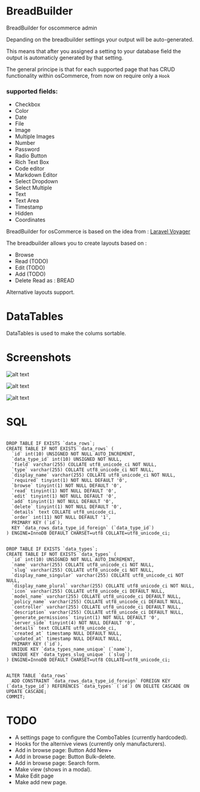 # BreadBuilder
BreadBuilder for oscommerce admin

Depanding on the breadbuilder settings your output will be auto-generated.

This means that after you assigned a setting to your database field the output is automaticly generated by that setting.

The general principe is that for each supported page that has CRUD functionality within osCommerce, from now on require only a `Hook`

### supported fields:
- Checkbox
- Color
- Date
- File
- Image
- Multiple Images
- Number
- Password
- Radio Button
- Rich Text Box
- Code editor
- Markdown Editor
- Select Dropdown
- Select Multiple
- Text
- Text Area
- Timestamp
- Hidden
- Coordinates

BreadBuilder for osCommerce is based on the idea from : [Laravel Voyager](https://laravelvoyager.com/)


The breadbuilder allows you to create layouts based on :
-  Browse
-  Read (TODO)
-  Edit (TODO)
-  Add (TODO)
-  Delete
    Read as : BREAD

  Alternative layouts support. 


# DataTables

DataTables is used to make the colums sortable.

# Screenshots

![alt text][screenshot1]

[screenshot1]: https://github.com/osc2nuke/breadbuilder/raw/master/screenshots/breadpage-1.png "Screenshot 1"

![alt text][screenshot2]

[screenshot2]: https://github.com/osc2nuke/breadbuilder/raw/master/screenshots/breadpage-manufacturer.png "Screenshot 2"

![alt text][screenshot3]

[screenshot3]: https://github.com/osc2nuke/breadbuilder/raw/master/screenshots/manufacturers.png "Screenshot 3"

# SQL
```

DROP TABLE IF EXISTS `data_rows`;
CREATE TABLE IF NOT EXISTS `data_rows` (
  `id` int(10) UNSIGNED NOT NULL AUTO_INCREMENT,
  `data_type_id` int(10) UNSIGNED NOT NULL,
  `field` varchar(255) COLLATE utf8_unicode_ci NOT NULL,
  `type` varchar(255) COLLATE utf8_unicode_ci NOT NULL,
  `display_name` varchar(255) COLLATE utf8_unicode_ci NOT NULL,
  `required` tinyint(1) NOT NULL DEFAULT '0',
  `browse` tinyint(1) NOT NULL DEFAULT '0',
  `read` tinyint(1) NOT NULL DEFAULT '0',
  `edit` tinyint(1) NOT NULL DEFAULT '0',
  `add` tinyint(1) NOT NULL DEFAULT '0',
  `delete` tinyint(1) NOT NULL DEFAULT '0',
  `details` text COLLATE utf8_unicode_ci,
  `order` int(11) NOT NULL DEFAULT '1',
  PRIMARY KEY (`id`),
  KEY `data_rows_data_type_id_foreign` (`data_type_id`)
) ENGINE=InnoDB DEFAULT CHARSET=utf8 COLLATE=utf8_unicode_ci;


DROP TABLE IF EXISTS `data_types`;
CREATE TABLE IF NOT EXISTS `data_types` (
  `id` int(10) UNSIGNED NOT NULL AUTO_INCREMENT,
  `name` varchar(255) COLLATE utf8_unicode_ci NOT NULL,
  `slug` varchar(255) COLLATE utf8_unicode_ci NOT NULL,
  `display_name_singular` varchar(255) COLLATE utf8_unicode_ci NOT NULL,
  `display_name_plural` varchar(255) COLLATE utf8_unicode_ci NOT NULL,
  `icon` varchar(255) COLLATE utf8_unicode_ci DEFAULT NULL,
  `model_name` varchar(255) COLLATE utf8_unicode_ci DEFAULT NULL,
  `policy_name` varchar(255) COLLATE utf8_unicode_ci DEFAULT NULL,
  `controller` varchar(255) COLLATE utf8_unicode_ci DEFAULT NULL,
  `description` varchar(255) COLLATE utf8_unicode_ci DEFAULT NULL,
  `generate_permissions` tinyint(1) NOT NULL DEFAULT '0',
  `server_side` tinyint(4) NOT NULL DEFAULT '0',
  `details` text COLLATE utf8_unicode_ci,
  `created_at` timestamp NULL DEFAULT NULL,
  `updated_at` timestamp NULL DEFAULT NULL,
  PRIMARY KEY (`id`),
  UNIQUE KEY `data_types_name_unique` (`name`),
  UNIQUE KEY `data_types_slug_unique` (`slug`)
) ENGINE=InnoDB DEFAULT CHARSET=utf8 COLLATE=utf8_unicode_ci;


ALTER TABLE `data_rows`
  ADD CONSTRAINT `data_rows_data_type_id_foreign` FOREIGN KEY (`data_type_id`) REFERENCES `data_types` (`id`) ON DELETE CASCADE ON UPDATE CASCADE;
COMMIT;

```
# TODO

- A settings page to configure the ComboTables (currently hardcoded).
- Hooks for the alternive views (currently only manufacturers).
- Add in browse page: Button Add New+
- Add in browse page: Button Bulk-delete.
- Add in browse page: Search form.
- Make view (shows in a modal).
- Make Edit page
- Make add new page.
